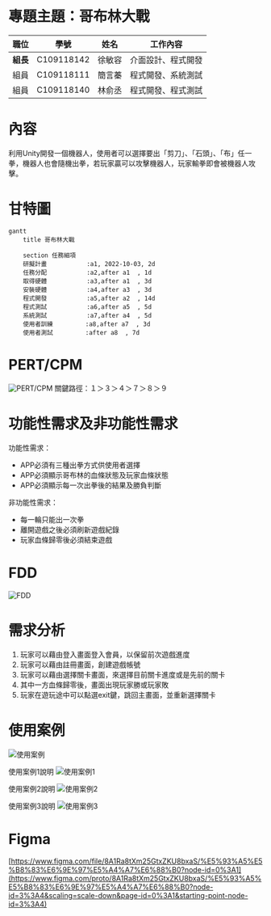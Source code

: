 # 專題主題：哥布林大戰

| **職位** | **學號** | **姓名** | **工作內容** |
| :---:| :---:| :---:| :----: |
| **組長** | C109118142 | 徐敏容 | 介面設計、程式開發 |
| 組員 | C109118111 | 簡言蓁 | 程式開發、系統測試 |
| 組員 | C109118140 | 林俞丞 | 程式開發、程式測試 |


# 內容
利用Unity開發一個機器人，使用者可以選擇要出「剪刀」、「石頭」、「布」任一拳，機器人也會隨機出拳，若玩家贏可以攻擊機器人，玩家輸拳即會被機器人攻擊。


# 甘特圖
```mermaid
gantt
    title 哥布林大戰
    
    section 任務細項
    研擬計畫           :a1, 2022-10-03, 2d
    任務分配           :a2,after a1  , 1d
    取得硬體           :a3,after a1  , 3d
    安裝硬體           :a4,after a3  , 3d
    程式開發           :a5,after a2  , 14d
    程式測試           :a6,after a5  , 5d
    系統測試           :a7,after a4  , 5d
    使用者訓練         :a8,after a7  , 3d
    使用者測試         :after a8  , 7d

```


# PERT/CPM
![PERT/CPM](PERT1.JPG "PERT")
關鍵路徑：１＞３＞４＞７＞８＞９

# 功能性需求及非功能性需求
功能性需求：
* APP必須有三種出拳方式供使用者選擇
* APP必須顯示哥布林的血條狀態及玩家血條狀態
* APP必須顯示每一次出拳後的結果及勝負判斷

非功能性需求：
* 每一輪只能出一次拳
* 離開遊戲之後必須刷新遊戲紀錄
* 玩家血條歸零後必須結束遊戲

# FDD
![FDD](FDD1.png "FDD")

# 需求分析
1. 玩家可以藉由登入畫面登入會員，以保留前次遊戲進度
2. 玩家可以藉由註冊畫面，創建遊戲帳號
3. 玩家可以藉由選擇關卡畫面，來選擇目前關卡進度或是先前的關卡
4. 其中一方血條歸零後，畫面出現玩家勝或玩家敗
5. 玩家在遊玩途中可以點選exit鍵，跳回主畫面，並重新選擇關卡

# 使用案例
![使用案例](使用案例圖2.jpg "使用案例")

使用案例1說明
![使用案例1](Case1.png "使用案例1")

使用案例2說明
![使用案例2](Case2-1.png "使用案例2")

使用案例3說明
![使用案例3](Case3.png "使用案例3")

# Figma
[https://www.figma.com/file/8A1Ra8tXm25GtxZKU8bxaS/%E5%93%A5%E5%B8%83%E6%9E%97%E5%A4%A7%E6%88%B0?node-id=0%3A1](https://www.figma.com/proto/8A1Ra8tXm25GtxZKU8bxaS/%E5%93%A5%E5%B8%83%E6%9E%97%E5%A4%A7%E6%88%B0?node-id=3%3A4&scaling=scale-down&page-id=0%3A1&starting-point-node-id=3%3A4)
